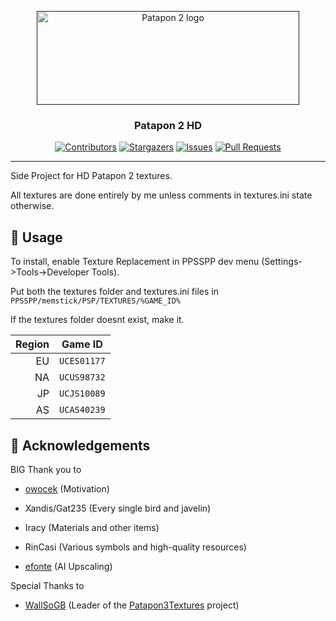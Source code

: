 <p align="center">
  <a href="" rel="noopener">
 <img width=420px height=150px src="https://upload.wikimedia.org/wikipedia/commons/a/af/Patapon_2_logo.png" alt="Patapon 2 logo"></a>
</p>

<h3 align="center">Patapon 2 HD</h3>

<div align="center">

[![Contributors](https://img.shields.io/github/contributors/shockturtle/Patapon2HD)](https://github.com/shockturtle/Patapon2HD/graphs/contributors)
[![Stargazers](https://img.shields.io/github/stars/shockturtle/Patapon2HD)](https://github.com/shockturtle/Patapon2HD/stargazers)
[![Issues](https://img.shields.io/github/issues/shockturtle/Patapon2HD.svg)](https://github.com/shockturtle/Patapon2HD/issues)
[![Pull Requests](https://img.shields.io/github/issues-pr/shockturtle/Patapon2HD.svg)](https://github.com/shockturtle/Patapon2HD/pulls)

</div>

---

Side Project for HD Patapon 2 textures.

All textures are done entirely by me unless comments in textures.ini state otherwise.

## 🎈 Usage <a name="usage"></a>

To install, enable Texture Replacement in PPSSPP dev menu (Settings->Tools->Developer Tools).

Put both the textures folder and textures.ini files in `PPSSPP/memstick/PSP/TEXTURES/%GAME_ID%`

If the textures folder doesnt exist, make it.

|  Region | Game ID     |
| ------: | ----------- |
|      EU | `UCES01177` |
|      NA | `UCUS98732` |
|      JP | `UCJS10089` |
|      AS | `UCAS40239` |


## 🎉 Acknowledgements <a name = "acknowledgement"></a>
BIG Thank you to

- [owocek](https://github.com/owocekTV) (Motivation)

- Xandis/Gat235 (Every single bird and javelin)

- Iracy (Materials and other items)

- RinCasi (Various symbols and high-quality resources)

- [efonte](https://github.com/efonte) (AI Upscaling)


Special Thanks to

- [WallSoGB](https://github.com/WallSoGB) (Leader of the [Patapon3Textures](https://github.com/WallSoGB/Patapon3Textures) project)




